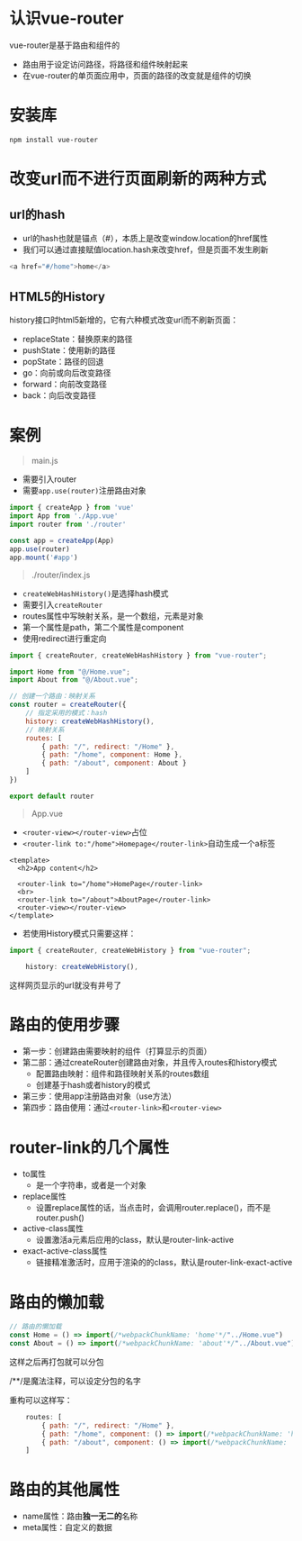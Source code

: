 # 认识vue-router

vue-router是基于路由和组件的

- 路由用于设定访问路径，将路径和组件映射起来
- 在vue-router的单页面应用中，页面的路径的改变就是组件的切换



# 安装库

```bash
npm install vue-router
```



# 改变url而不进行页面刷新的两种方式



## url的hash

- url的hash也就是锚点（#），本质上是改变window.location的href属性
- 我们可以通过直接赋值location.hash来改变href，但是页面不发生刷新

```javascript
<a href="#/home">home</a>
```



## HTML5的History

history接口时html5新增的，它有六种模式改变url而不刷新页面：

- replaceState：替换原来的路径
- pushState：使用新的路径
- popState：路径的回退
- go：向前或向后改变路径
- forward：向前改变路径
- back：向后改变路径



# 案例

> main.js

- 需要引入router
- 需要`app.use(router)`注册路由对象

```javascript
import { createApp } from 'vue'
import App from './App.vue'
import router from './router'

const app = createApp(App)
app.use(router)
app.mount('#app')

```



> ./router/index.js

- `createWebHashHistory()`是选择hash模式
- 需要引入`createRouter`
- routes属性中写映射关系，是一个数组，元素是对象
- 第一个属性是path，第二个属性是component
- 使用redirect进行重定向

```javascript
import { createRouter, createWebHashHistory } from "vue-router";

import Home from "@/Home.vue";
import About from "@/About.vue";

// 创建一个路由：映射关系
const router = createRouter({
    // 指定采用的模式：hash
    history: createWebHashHistory(),
    // 映射关系
    routes: [
        { path: "/", redirect: "/Home" },
        { path: "/home", component: Home },
        { path: "/about", component: About }
    ]
})

export default router
```



> App.vue

- `<router-view></router-view>`占位
- `<router-link to:"/home">Homepage</router-link>`自动生成一个a标签

```vue
<template>
  <h2>App content</h2>

  <router-link to="/home">HomePage</router-link>
  <br>
  <router-link to="/about">AboutPage</router-link>
  <router-view></router-view>
</template>
```



- 若使用History模式只需要这样：

```javascript
import { createRouter, createWebHistory } from "vue-router";
```

```javascript
    history: createWebHistory(),
```

这样网页显示的url就没有井号了



# 路由的使用步骤

- 第一步：创建路由需要映射的组件（打算显示的页面）
- 第二部：通过createRouter创建路由对象，并且传入routes和history模式
  - 配置路由映射：组件和路径映射关系的routes数组
  - 创建基于hash或者history的模式
- 第三步：使用app注册路由对象（use方法）
- 第四步：路由使用：通过`<router-link>`和`<router-view>`



# router-link的几个属性

- to属性
  - 是一个字符串，或者是一个对象
- replace属性
  - 设置replace属性的话，当点击时，会调用router.replace()，而不是router.push()
- active-class属性
  - 设置激活a元素后应用的class，默认是router-link-active
- exact-active-class属性
  - 链接精准激活时，应用于渲染的<a>的class，默认是router-link-exact-active





# 路由的懒加载

```javascript
// 路由的懒加载
const Home = () => import(/*webpackChunkName: 'home'*/"../Home.vue")
const About = () => import(/*webpackChunkName: 'about'*/"../About.vue")

```

这样之后再打包就可以分包

/**/是魔法注释，可以设定分包的名字

重构可以这样写：

```javascript
    routes: [
        { path: "/", redirect: "/Home" },
        { path: "/home", component: () => import(/*webpackChunkName: 'home'*/"../Home.vue") },
        { path: "/about", component: () => import(/*webpackChunkName: 'about'*/"../About.vue") }
    ]
```



# 路由的其他属性

- name属性：路由**独一无二的**名称
- meta属性：自定义的数据

